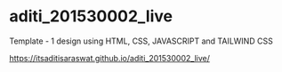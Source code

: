 # aditi_201530002_live
Template - 1 design using HTML, CSS, JAVASCRIPT and TAILWIND CSS

https://itsaditisaraswat.github.io/aditi_201530002_live/
